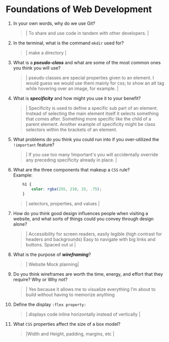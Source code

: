 # Foundations of Web Development
01. In your own words, why do we use Git?
    > | To share and use code in tandem with other developers. |

02. In the terminal, what is the command `mkdir` used for?
    > | make a directory |

03. What is a ***pseudo-class*** and what are some of the most common ones you think you will use?
    > | pseudo classes are special properties given to an element. I would guess we would use them mainly for css; to show an alt tag while hovering over an image, for example. |

04. What is ***specificity*** and how might you use it to your benefit?
    > | Specificity is used to define a specific sub part of an element. Instead of selecting the main element itself it selects something that comes after. Something more specific like the child of a parent element. Another example of specificity might be class selectors within the brackets of an element. 

05. What problems do you think you could run into if you over-utilized the `!important` feature?
    > | If you use too many !important's you will accidentally override any preceding specificity already in place. |

06. What are the three components that makeup a `CSS` rule? <br> Example:

    ```css
        h1 {
            color: rgba(255, 210, 33, .75);
        }
    ```

    > | selectors, properties, and values |

07. How do you think good design influences people when visiting a website, and what sorts of things could you convey through design alone?
    > | Accessibility for screen readers, easily legible (high  contrast for headers and backgrounds) Easy to navigate with big links and buttons. Spaced out ui  |

08. What is the purpose of ***wireframing***?
    > | Website Mock planning|

09. Do you think wireframes are worth the time, energy, and effort that they require? Why or Why not?
    > | Yes because it allows me to visualize everything I'm about to build without having to memorize anything 

10. Define the display `:flex property:`
    > | displays code inline horizontally instead of vertically |

11. What `CSS` properties affect the size of a box model?
    > |Width and Height, padding, margins, etc |
